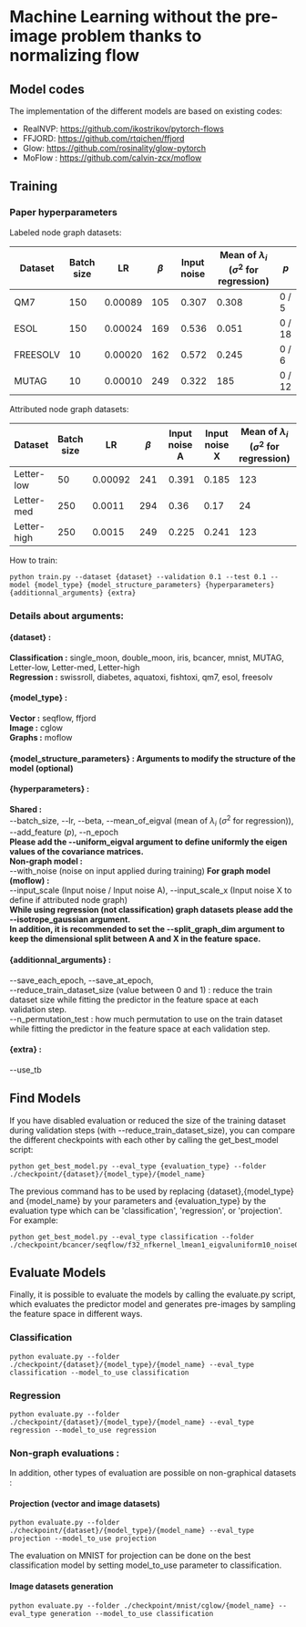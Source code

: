 
# Machine Learning without the pre-image problem thanks to normalizing flow

## Model codes

The implementation of the different models are based on existing codes:
- RealNVP: https://github.com/ikostrikov/pytorch-flows
- FFJORD: https://github.com/rtqichen/ffjord
- Glow: https://github.com/rosinality/glow-pytorch
- MoFlow : https://github.com/calvin-zcx/moflow


## Training

### Paper hyperparameters

Labeled node graph datasets:

| Dataset | Batch size | LR | $\beta$ | Input noise | Mean of $\lambda_i$ ($\sigma^2$ for regression) | $p$ |
|---------|------------|----|---------|-------------|------------|-----|
| QM7 | 150 | 0.00089 | 105 | 0.307 | 0.308 | 0 / 5 |
| ESOL | 150 | 0.00024 | 169 | 0.536 | 0.051 | 0 / 18 |
| FREESOLV | 10 | 0.00020 | 162 | 0.572 | 0.245 | 0 / 6 |
| MUTAG | 10 | 0.00010 | 249 | 0.322 | 185 | 0 / 12 |

Attributed node graph datasets:

| Dataset | Batch size | LR | $\beta$ | Input noise A | Input noise X | Mean of $\lambda_i$ ($\sigma^2$ for regression) | $p$ |
|---------|------------|----|---------|---------------|---------------|------------|-----|
| Letter-low | 50 | 0.00092 | 241 | 0.391 | 0.185 | 123 | 0 / 13 |
| Letter-med | 250 | 0.0011 | 294 | 0.36 | 0.17 | 24 | 0 / 3 |
| Letter-high | 250 | 0.0015 | 249 | 0.225 | 0.241 | 123 | 0 / 3 |

How to train:
```
python train.py --dataset {dataset} --validation 0.1 --test 0.1 --model {model_type} {model_structure_parameters} {hyperparameters} {additionnal_arguments} {extra}
```
### Details about arguments:

#### {dataset} :  
**Classification :** single_moon, double_moon, iris, bcancer, mnist, MUTAG, Letter-low, Letter-med, Letter-high  
**Regression :** swissroll, diabetes, aquatoxi, fishtoxi, qm7, esol, freesolv  

#### {model_type} :  
**Vector :** seqflow, ffjord  
**Image :** cglow  
**Graphs :** moflow  

#### {model_structure_parameters} : Arguments to modify the structure of the model (optional)  

#### {hyperparameters} :  
**Shared :**  
--batch_size, --lr, --beta, --mean_of_eigval (mean of $\lambda_i$ ($\sigma^2$ for regression)), --add_feature ($p$), --n_epoch  
**Please add the --uniform_eigval argument to define uniformly the eigen values of the covariance matrices.**  
**Non-graph model :**  
--with_noise (noise on input applied during training)
**For graph model (moflow) :**  
--input_scale (Input noise / Input noise A), --input_scale_x (Input noise X to define if attributed node graph)  
**While using regression (not classification) graph datasets please add the --isotrope_gaussian argument.  
In addition, it is recommended to set the --split_graph_dim argument to keep the dimensional split between A and X in the feature space.**  

#### {additionnal_arguments} :  
--save_each_epoch, --save_at_epoch,  
--reduce_train_dataset_size (value between 0 and 1) : reduce the train dataset size while fitting the predictor in the feature space at each validation step.  
--n_permutation_test : how much permutation to use on the train dataset while fitting the predictor in the feature space at each validation step.

#### {extra} :  
--use_tb

<!--

### Classifications & Denoising

#### Toy datasets

Single Moon:
```
python train.py --dataset single_moon --model seqflow --batch_size 100 --lr 0.01 --use_tb --validation 0.1 --set_eigval_manually [50,0.002] --with_noise .1 --fix_mean
```
```
python train.py --dataset single_moon --model ffjord --n_block 1 --dims 64-64-64 --layer_type concatsquash --batch_size 100 --lr 0.01 --use_tb --validation 0.1 --set_eigval_manually [50,0.002] --with_noise .1 --fix_mean
```
Double Moon:
```
python train.py --dataset double_moon --model seqflow --batch_size 100 --lr 0.01 --use_tb --validation 0.1 --set_eigval_manually [50,0.002] --with_noise .1
```
```
python train.py --dataset double_moon --model ffjord --n_block 1 --dims 64-64-64 --layer_type concatsquash --batch_size 100 --lr 0.01 --use_tb --validation 0.1 --set_eigval_manually [50,0.002] --with_noise .1
```
IRIS:
```
python train.py --dataset iris --model seqflow --batch_size 50 --lr 0.01 --use_tb --validation 0.1 --uniform_eigval --mean_of_eigval 10 --with_noise .2
```
```
python train.py --dataset iris --model ffjord --n_block 1 --dims 64-64-64 --layer_type concatsquash --batch_size 50 --lr 0.01 --use_tb --validation 0.1 --uniform_eigval --mean_of_eigval 10 --with_noise .2
```
Breast Cancer:
```
python train.py --dataset bcancer --model seqflow --batch_size 50 --lr 0.005 --use_tb --validation 0.1 --uniform_eigval --mean_of_eigval 10 --with_noise .2
```
```
python train.py --dataset bcancer --model ffjord --n_block 1 --dims 64-64-64 --layer_type concatsquash --batch_size 50 --lr 0.005 --use_tb --validation 0.1 --uniform_eigval --mean_of_eigval 10 --with_noise .2
```

#### Image datasets

MNIST:
```
python train.py --dataset mnist --model cglow --batch_size 16 --use_tb --validation 0.01 --uniform_eigval --mean_of_eigval 10 --with_noise .5
```

#### Graph datasets

MUTAG:
```
python train.py --dataset MUTAG --model moflow --n_flow 32 --n_block 1 --batch_size 10 --lr 0.0002 --noise_scale 0.6 --use_tb --validation 0.1 --uniform_eigval --beta 200 --mean_of_eigval 1.5 --n_epoch 3000 --save_each_epoch 10 --split_graph_dim
```

Letter-med:
```
python train.py --dataset Letter-med --model moflow --n_flow 32 --n_block 1 --batch_size 200 --lr 0.001 --noise_scale 0.6 --noise_scale_x 0.2 --use_tb --validation 0.1 --uniform_eigval --beta 200 --mean_of_eigval 20 --n_epoch 10000 --save_each_epoch 10 --split_graph_dim
```

### Regression
Swiss roll:
```
python train.py --dataset swissroll --model seqflow --batch_size 20 --lr 0.01 --use_tb --validation 0.1 --uniform_eigval --isotrope_gaussian --beta 50 --mean_of_eigval 10 --with_noise 0.1 
```
```
python train.py --dataset swissroll --model ffjord --n_block 1 --dims 64-64-64 --layer_type concatsquash --batch_size 20 --lr 0.01 --use_tb --validation 0.1 --uniform_eigval --isotrope_gaussian --beta 50 --mean_of_eigval 10 --with_noise 0.1 
```

Diabetes:
```
python train.py --dataset diabetes --model seqflow --batch_size 20 --lr 0.01 --use_tb --validation 0.1 --uniform_eigval --isotrope_gaussian --beta 50 --mean_of_eigval 0.1
```
```
python train.py --dataset diabetes --model ffjord --n_block 1 --dims 64-64-64 --layer_type concatsquash --batch_size 20 --lr 0.01 --use_tb --validation 0.1 --uniform_eigval --isotrope_gaussian --beta 50 --mean_of_eigval 0.1
```

QSAR aquatic toxicity:
```
python train.py --dataset aquatoxi --model seqflow --batch_size 20 --lr 0.001 --use_tb --validation 0.1 --uniform_eigval --isotrope_gaussian --beta 200 --mean_of_eigval 0.01
```
```
python train.py --dataset aquatoxi --model ffjord --n_block 1 --dims 64-64-64 --layer_type concatsquash --batch_size 20 --lr 0.001 --use_tb --validation 0.1 --uniform_eigval --isotrope_gaussian --beta 50 --mean_of_eigval 0.1
```

QSAR fish toxicity:
```
python train.py --dataset fishtoxi --model seqflow --batch_size 20 --lr 0.001 --use_tb --validation 0.1 --uniform_eigval --isotrope_gaussian --beta 50 --mean_of_eigval 0.1
```
```
python train.py --dataset fishtoxi --model ffjord --n_block 1 --dims 64-64-64 --layer_type concatsquash --batch_size 20 --lr 0.001 --use_tb --validation 0.1 --uniform_eigval --isotrope_gaussian --beta 50 --mean_of_eigval 0.1
```

#### Graph datasets

QM7:
```
python train.py --dataset qm7 --model moflow --n_flow 32 --n_block 1 --batch_size 100 --lr 0.0004 --noise_scale 0.5674 --use_tb --validation 0.1 --uniform_eigval --beta 157 --mean_of_eigval 0.2140 --n_epoch 1000 --save_each_epoch 1 --isotrope_gaussian
```
ESOL:
```
python train.py --dataset esol --model moflow --n_flow 32 --n_block 1 --batch_size 120 --lr 0.0003 --noise_scale 0.2704 --use_tb --validation 0.1 --uniform_eigval --beta 53 --mean_of_eigval 0.9341 --n_epoch 10000 --save_each_epoch 10 --isotrope_gaussian
```

FREESOLV:
```
python train.py --dataset freesolv --model moflow --n_flow 32 --n_block 1 --batch_size 100 --lr 0.0004 --noise_scale 0.5674 --use_tb --validation 0.1 --uniform_eigval --beta 145 --mean_of_eigval 0.8 --n_epoch 10000 --save_each_epoch 10 --isotrope_gaussian
```
-->

## Find Models

If you have disabled evaluation or reduced the size of the training dataset during validation steps (with --reduce_train_dataset_size), you can compare the 
different checkpoints with each other by calling the get_best_model script:
```
python get_best_model.py --eval_type {evaluation_type} --folder ./checkpoint/{dataset}/{model_type}/{model_name}
```
The previous command has to be used by replacing {dataset},{model_type} and {model_name} by your parameters and 
{evaluation_type} by the evaluation type which can be 'classification', 'regression', or 'projection'.
For example:
```
python get_best_model.py --eval_type classification --folder ./checkpoint/bcancer/seqflow/f32_nfkernel_lmean1_eigvaluniform10_noise01_dimperlab15
```

<!--
### Classification

Once models have been trained, in order to choose the best model to classify, the following command has to be used by replacing {dataset},{model_type} and {model_name} by your parameters :
```
python get_best_classification.py --folder ./checkpoint/{dataset}/{model_type}/{model_name}
```
For example:
```
python get_best_classification.py --folder ./checkpoint/bcancer/seqflow/f32_nfkernel_lmean1_eigvaluniform10_noise01_dimperlab15
```

### Projection
As pointed out in the article, the evaluation of the model by projection distance is not ideal for image data. However, one can find the best projection model for simpler data using the following command:
```
python get_best_projection.py --folder ./checkpoint/{dataset}/{model_type}/{model_name}
```
For example:
```
python get_best_projection.py --folder ./checkpoint/double_moon/ffjord/b1_nfkernel_lmean1_manualeigval50-0.002_noise01_dimperlab1
```

### Regression

Once models have been trained, in order to choose the best model for regression, the following command has to be used by replacing {dataset},{model_type} and {model_name} by your parameters :
```
python get_best_regression.py --folder ./checkpoint/{dataset}/{model_type}/{model_name}
```
For example:
```
python get_best_regression.py --folder ./checkpoint/swissroll/ffjord/b1_nfkernel_lmean50.0_isotrope_eigvaluniform10_noise01_dimperlab2
```
-->

## Evaluate Models

Finally, it is possible to evaluate the models by calling the evaluate.py script, which evaluates the predictor model and generates pre-images by sampling the feature space in different ways.

### Classification
```
python evaluate.py --folder ./checkpoint/{dataset}/{model_type}/{model_name} --eval_type classification --model_to_use classification
```
### Regression
```
python evaluate.py --folder ./checkpoint/{dataset}/{model_type}/{model_name} --eval_type regression --model_to_use regression
```

### Non-graph evaluations :

In addition, other types of evaluation are possible on non-graphical datasets : 
#### Projection (vector and image datasets)
```
python evaluate.py --folder ./checkpoint/{dataset}/{model_type}/{model_name} --eval_type projection --model_to_use projection
```
The evaluation on MNIST for projection can be done on the best classification model by setting model_to_use parameter to classification. 
#### Image datasets generation
```
python evaluate.py --folder ./checkpoint/mnist/cglow/{model_name} --eval_type generation --model_to_use classification
```

